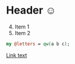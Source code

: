 # Header ☺

4) Item 1
5) Item 2

~~~ perl ☺
my @letters = qw(a b c);
~~~

[Link text](http://example.com/ "title")

